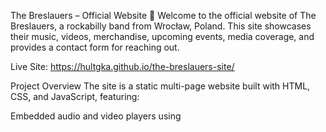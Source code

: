 The Breslauers – Official Website 🎸
Welcome to the official website of The Breslauers, a rockabilly band from Wrocław, Poland. This site showcases their music, videos, merchandise, upcoming events, media coverage, and provides a contact form for reaching out.

Live Site: https://hultgka.github.io/the-breslauers-site/

Project Overview
The site is a static multi-page website built with HTML, CSS, and JavaScript, featuring:

Embedded audio and video players using <audio>, <video>, and <iframe> elements.

Modal popups that autoplay embedded videos on the Music page.

Integration with Bandcamp for merchandise sales on the Merch page.

A simple contact form that submits data via Formspree.

Responsive layout optimized for desktop and mobile devices.

Custom styling with Google Fonts (Orbitron) and Font Awesome icons.

No language translation features included.

Site Structure
the-breslauers-site/
├── index.html # Homepage with band introduction, images, and text content
├── music.html # Music page with modal video popups and embedded media players
├── merch.html # Merchandise page integrating Bandcamp storefront via iframe/embed
├── about.html # About Us page with band bios and photos
├── media.html # Media page featuring press reviews and articles
├── events.html # Upcoming concerts and events listing
├── contact.html # Contact form page
├── assets/ # Fonts, icons, images, and other static resources
└── README.md # This file

Features
Embedded Media:
Audio and video content are embedded directly using native HTML5 elements and iframes from platforms such as YouTube.

Modal Popups:
Videos on the Music page open in modal windows and start playing automatically.

Bandcamp Integration:
Merchandise is showcased on the Merch page using embedded Bandcamp storefronts for easy browsing and purchasing.

Contact Form:
Simple contact form with Name, Email, and Message fields submitting via Formspree, requiring no backend server.

Responsive Design:
Layout adapts across devices with CSS Flexbox and media queries.

Custom Styling:
Dark theme with a futuristic font (Orbitron) and vector icons from Font Awesome.

How to Run Locally
Clone the repository:

git clone https://github.com/hultgka/the-breslauers-site.git
cd the-breslauers-site

Open any .html file directly in your browser, or serve locally with a static server for full functionality:

npx http-server .

Navigate to http://localhost:8080 (or your chosen port).

Deployment
The website is deployed using GitHub Pages:

URL: https://hultgka.github.io/the-breslauers-site/

Source branch: main

Push changes to main to update the live site.

Credits
Developed and maintained by @hultgka

Fonts: Google Fonts - Orbitron (https://fonts.google.com/specimen/Orbitron)

Icons: Font Awesome (https://fontawesome.com)

License
This project is licensed under the MIT License.

Thank you for visiting The Breslauers official website!
